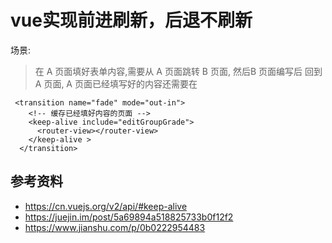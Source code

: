 # vue实现前进刷新，后退不刷新

场景:

>在 A 页面填好表单内容,需要从 A 页面跳转 B 页面, 然后B 页面编写后 回到 A 页面, A 页面已经填写好的内容还需要在


```
 <transition name="fade" mode="out-in">
    <!-- 缓存已经填好内容的页面 -->
    <keep-alive include="editGroupGrade">
      <router-view></router-view>
    </keep-alive >
  </transition>
```


## 参考资料
- https://cn.vuejs.org/v2/api/#keep-alive
- https://juejin.im/post/5a69894a518825733b0f12f2
- https://www.jianshu.com/p/0b0222954483
